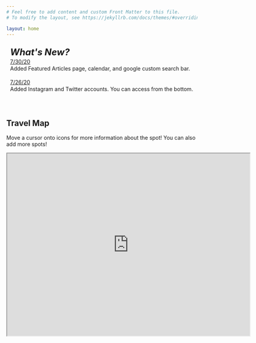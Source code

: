 ```yaml
---
# Feel free to add content and custom Front Matter to this file.
# To modify the layout, see https://jekyllrb.com/docs/themes/#overriding-theme-defaults

layout: home
---		
```


<script async src="https://cse.google.com/cse.js?cx=001543148356285800421:qmwkxpiq330"></script>
<div class="gcse-search"></div>

<div style="margin:0px;padding:0px;" align="center">
<div style="margin:0px;padding:0px;line-height:1.3;">
<div style="margin:0px;padding:10px;line-height:1.3;overflow:auto;text-align:left;height:150px;">
	<font size="5"><b><i> What's New? </i></b></font> <br>
	<u> 7/30/20 </u><br>
		Added Featured Articles page, calendar, and google custom search bar.<br>
		<br>
	<u> 7/26/20 </u><br>
	Added Instagram and Twitter accounts. You can access from the bottom.<br>
	<br>
	<br>
	<br>
	<br>
	<br>
	<br>
	<br>
	<br>
	<br>
	<br>
	<br>
	<br>
	<br>
</div></div></div>

## Travel Map
Move a cursor onto icons for more information about the spot! You can also add more spots!

<iframe src="https://www.google.com/maps/d/u/0/embed?mid=1rMVt1bc2Xd8mjDe3hJpEtVabljleHwMF" width="640" height="480"></iframe>
